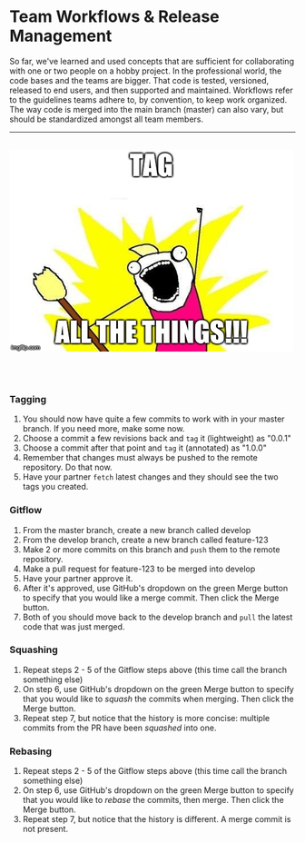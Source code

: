 # Team Workflows & Release Management
So far, we've learned and used concepts that are sufficient for collaborating with one or two people on a hobby project.  In the professional world, the code bases and the teams are bigger.  That code is tested, versioned, released to end users, and then supported and maintained.  Workflows refer to the guidelines teams adhere to, by convention, to keep work organized.  The way code is merged into the main branch (master) can also vary, but should be standardized amongst all team members.

<hr><br>

<div>
    <img src="5-meme.jpg">
</div>

<br><br>

### Tagging
1. You should now have quite a few commits to work with in your master branch.  If you need more, make some now.
1. Choose a commit a few revisions back and `tag` it (lightweight) as "0.0.1"
1. Choose a commit after that point and `tag` it (annotated) as "1.0.0"
1. Remember that changes must always be pushed to the remote repository.  Do that now.
1. Have your partner `fetch` latest changes and they should see the two tags you created.

### Gitflow
1. From the master branch, create a new branch called develop
1. From the develop branch, create a new branch called feature-123
1. Make 2 or more commits on this branch and `push` them to the remote repository.
1. Make a pull request for feature-123 to be merged into develop
1. Have your partner approve it.
1. After it's approved, use GitHub's dropdown on the green Merge button to specify that you would like a merge commit.  Then click the Merge button.
1. Both of you should move back to the develop branch and `pull` the latest code that was just merged.

### Squashing
1. Repeat steps 2 - 5 of the Gitflow steps above (this time call the branch something else)
1. On step 6, use GitHub's dropdown on the green Merge button to specify that you would like to *squash* the commits when merging.  Then click the Merge button.
1. Repeat step 7, but notice that the history is more concise: multiple commits from the PR have been *squashed* into one.

### Rebasing
1. Repeat steps 2 - 5 of the Gitflow steps above (this time call the branch something else)
1. On step 6, use GitHub's dropdown on the green Merge button to specify that you would like to *rebase* the commits, then merge.  Then click the Merge button.
1. Repeat step 7, but notice that the history is different.  A merge commit is not present.
